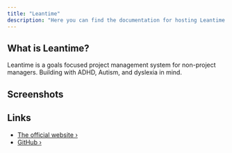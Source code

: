 ```yaml
---
title: "Leantime"
description: "Here you can find the documentation for hosting Leantime with Coolify."
---
```


<ZoomableImage src="/docs/images/services/leantime-logo.webp" />


## What is Leantime?
Leantime is a goals focused project management system for non-project managers. Building with ADHD, Autism, and dyslexia in mind.


## Screenshots
<ZoomableImage src="/docs/images/services/leantime-screenshots.webp" />


## Links

- [The official website ›](https://leantime.io?utm_source=coolify.io)
- [GitHub ›](https://github.com/leantime/leantime?utm_source=coolify.io)